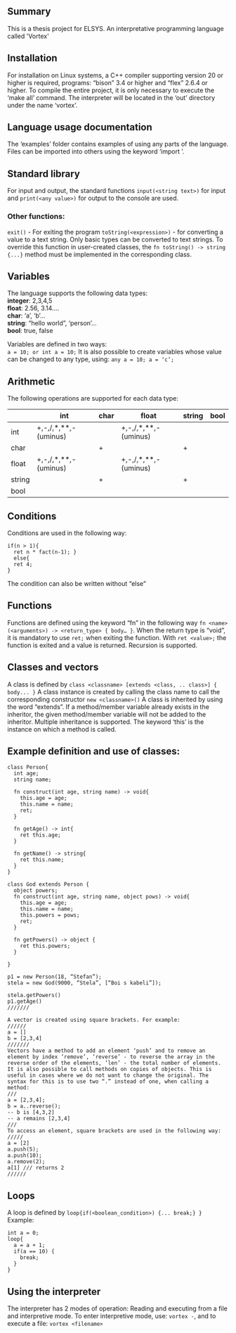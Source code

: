 ## Summary
This is a thesis project for ELSYS. An interpretative programming language called 'Vortex'

## Installation
For installation on Linux systems, a C++ compiler supporting version 20 or higher is required, programs: “bison” 3.4 or higher and “flex” 2.6.4 or higher. 
To compile the entire project, it is only necessary to execute the ‘make all’ command. The interpreter will be located in the ‘out’ directory under the name ‘vortex’.

## Language usage documentation
The ‘examples’ folder contains examples of using any parts of the language. Files can be imported into others using the keyword ‘import <filepath>’.

## Standard library
For input and output, the standard functions `input(<string text>)` for input and `print(<any value>)` for output to the console are used. 

### Other functions:

`exit()` - For exiting the program
`toString(<expression>)` - for converting a value to a text string. Only basic types can be converted to text strings. To override this function in user-created classes, the `fn toString() -> string {...}` method must be implemented in the corresponding class.
## Variables

The language supports the following data types:<br>
**integer**: 2,3,4,5<br>
**float**: 2.56, 3.14….<br>
**char**: ‘a’, ‘b’...<br>
**string**: “hello world”, ‘person’...<br>
**bool**: true, false<br>

Variables are defined in two ways:<br>
`a = 10; or int a = 10;`
It is also possible to create variables whose value can be changed to any type, using:
`any a = 10; a = ‘c’;`

## Arithmetic
The following operations are supported for each data type:<br>

|    |int | char | float | string | bool |
|----|------|-------|--------|------|-----|
|int | +,-,/,*,**,-(uminus)| | +,-,/,*,**,-(uminus) | | |
|char | | + | | +| |
|float | +,-,/,*,**,-(uminus)| | +,-,/,*,**,-(uminus) | | |
|string | | + | | +| |
|bool | 

## Conditions
Conditions are used in the following way:<br>
```
if(n > 1){
  ret n * fact(n-1); }
  else{
  ret 4;
}
```
The condition can also be written without “else”

## Functions
Functions are defined using the keyword “fn” in the following way `fn <name>(<arguments>) -> <return_type> { body… }`. 
When the return type is “void”, it is mandatory to use `ret;` when exiting the function. 
With `ret <value>;` the function is exited and a value is returned. Recursion is supported.

## Classes and vectors
A class is defined by `class <classname> [extends <class, .. class>] { body... }`
A class instance is created by calling the class name to call the corresponding constructor `new <classname>()`
A class is inherited by using the word “extends”.
If a method/member variable already exists in the inheritor, the given method/member variable will not be added to the inheritor. Multiple inheritance is supported. 
The keyword ‘this’ is the instance on which a method is called.

## Example definition and use of classes:
```
class Person{
  int age;
  string name;
  
  fn construct(int age, string name) -> void{
    this.age = age;
    this.name = name;
    ret;
  }
  
  fn getAge() -> int{
    ret this.age;
  }
  
  fn getName() -> string{
    ret this.name;
  }
}

class God extends Person {
  object powers;
  fn construct(int age, string name, object pows) -> void{
    this.age = age;
    this.name = name;
    this.powers = pows;
    ret;
  }
  
  fn getPowers() -> object {
    ret this.powers;
  }

}

p1 = new Person(18, “Stefan”);
stela = new God(9000, “Stela”, [“Boi s kabeli”]);

stela.getPowers()
p1.getAge()
///////

A vector is created using square brackets. For example:
//////
a = []
b = [2,3,4]
///////
Vectors have a method to add an element ‘push’ and to remove an element by index ‘remove’, ‘reverse’ - to reverse the array in the reverse order of the elements, ‘len’ - the total number of elements.
It is also possible to call methods on copies of objects. This is useful in cases where we do not want to change the original. The syntax for this is to use two “.” instead of one, when calling a method:
///
а = [2,3,4];
b = a..reverse();
-- b is [4,3,2]
-- a remains [2,3,4]
///
To access an element, square brackets are used in the following way:
/////
a = [2]
a.push(5);
a.push(10);
a.remove(2);
a[1] /// returns 2
//////
```
## Loops
A loop is defined by `loop{if(<boolean_condition>) {... break;} }`
Example:
```
int a = 0;
loop{
  a = a + 1;
  if(a == 10) {
    break;
  }
}
```

## Using the interpreter
The interpreter has 2 modes of operation: Reading and executing from a file and interpretive mode. To enter interpretive mode, use: `vortex -`, and to execute a file: `vortex <filename>`

